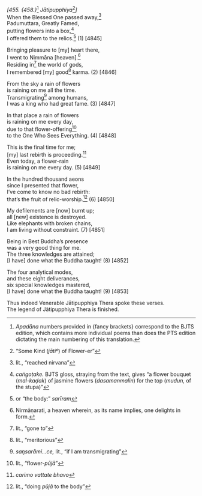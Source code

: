 *\[455. {458.}*[^1] *Jātipupphiya*[^2]*\]*  
When the Blessed One passed away,[^3]  
Padumuttara, Greatly Famed,  
putting flowers into a box,[^4]  
I offered them to the relics.[^5] (1) \[4845\]

Bringing pleasure to \[my\] heart there,  
I went to Nimmāna \[heaven\].[^6]  
Residing in[^7] the world of gods,  
I remembered \[my\] good[^8] karma. (2) \[4846\]

From the sky a rain of flowers  
is raining on me all the time.  
Transmigrating[^9] among humans,  
I was a king who had great fame. (3) \[4847\]

In that place a rain of flowers  
is raining on me every day,  
due to that flower-offering[^10]  
to the One Who Sees Everything. (4) \[4848\]

This is the final time for me;  
\[my\] last rebirth is proceeding.[^11]  
Even today, a flower-rain  
is raining on me every day. (5) \[4849\]

In the hundred thousand aeons  
since I presented that flower,  
I’ve come to know no bad rebirth:  
that’s the fruit of relic-worship.[^12] (6) \[4850\]

My defilements are \[now\] burnt up;  
all \[new\] existence is destroyed.  
Like elephants with broken chains,  
I am living without constraint. (7) \[4851\]

Being in Best Buddha’s presence  
was a very good thing for me.  
The three knowledges are attained;  
\[I have\] done what the Buddha taught! (8) \[4852\]

The four analytical modes,  
and these eight deliverances,  
six special knowledges mastered,  
\[I have\] done what the Buddha taught! (9) \[4853\]

Thus indeed Venerable Jātipupphiya Thera spoke these verses.  
The legend of Jātipupphiya Thera is finished.

[^1]: *Apadāna* numbers provided in {fancy brackets} correspond to the
    BJTS edition, which contains more individual poems than does the PTS
    edition dictating the main numbering of this translation.

[^2]: “Some Kind (*jātiº*) of Flower-er”

[^3]: lit., “reached nirvana”

[^4]: *caṅgoṭake.* BJTS gloss, straying from the text, gives “a flower
    bouquet (*mal-kaḍak*) of jasmine flowers (*dasamanmalin*) for the
    top (*mudun,* of the stupa)”

[^5]: or “the body:” *sarīram*

[^6]: Nirmāṇarati, a heaven wherein, as its name implies, one delights
    in form.

[^7]: lit., “gone to”

[^8]: lit., “meritorious”

[^9]: *saŋsarāmi...ce,* lit., “if I am transmigrating”

[^10]: lit., “flower-*pūjā*”

[^11]: *carimo vattate bhavo*

[^12]: lit., “doing *pūjā* to the body”

